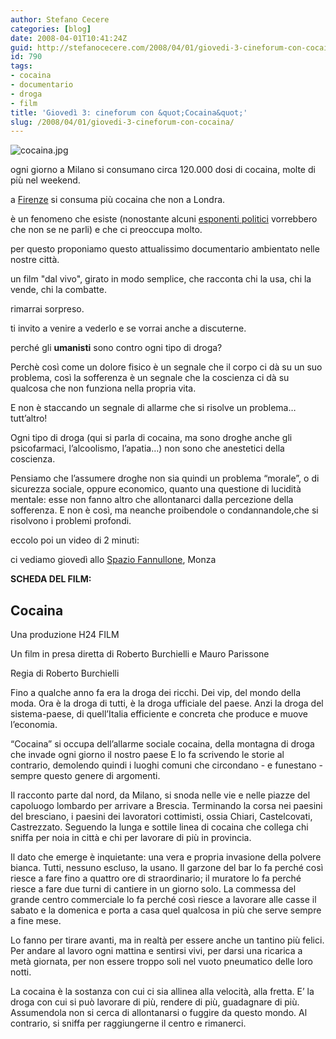 ```yaml
---
author: Stefano Cecere
categories: [blog]
date: 2008-04-01T10:41:24Z
guid: http://stefanocecere.com/2008/04/01/giovedi-3-cineforum-con-cocaina/
id: 790
tags:
- cocaina
- documentario
- droga
- film
title: 'Giovedì 3: cineforum con &quot;Cocaina&quot;'
slug: /2008/04/01/giovedi-3-cineforum-con-cocaina/
---
```


![cocaina.jpg](http://stefanocecere.com/wp-content/uploads/sites/3/2008/04/cocaina.jpg)

ogni giorno a Milano si consumano circa 120.000 dosi di cocaina, molte di più nel weekend.
  
a [Firenze](http://www.corriere.it/Primo_Piano/Cronache/2007/02_Febbraio/22/cocaina_fiorentini.shtml) si consuma più cocaina che non a Londra.

è un fenomeno che esiste (nonostante alcuni [esponenti politici](http://www.televisionando.it/articolo/maurizio-gasparri-si-oppone-al-documentario-cocaina/3444/) vorrebbero che non se ne parli) e che ci preoccupa molto.

per questo proponiamo questo attualissimo documentario ambientato nelle nostre città.
  
un film "dal vivo", girato in modo semplice, che racconta chi la usa, chi la vende, chi la combatte.
  
rimarrai sorpreso.

ti invito a venire a vederlo e se vorrai anche a discuterne.

perché gli **umanisti** sono contro ogni tipo di droga?
  
Perchè così come un dolore fisico è un segnale che il corpo ci dà su un suo problema, così la sofferenza è un segnale che la coscienza ci dà su qualcosa che non funziona nella propria vita.
  
E non è staccando un segnale di allarme che si risolve un problema… tutt’altro!
  
Ogni tipo di droga (qui si parla di cocaina, ma sono droghe anche gli psicofarmaci, l’alcoolismo, l’apatia…) non sono che anestetici della coscienza.
  
Pensiamo che l’assumere droghe non sia quindi un problema “morale”, o di sicurezza sociale, oppure economico, quanto una questione di lucidità mentale: esse non fanno altro che allontanarci dalla percezione della sofferenza. E non è così, ma neanche proibendole o condannandole,che si risolvono i problemi profondi.

eccolo poi un video di 2 minuti:

ci vediamo giovedì allo [Spazio Fannullone](http://www.ilfannullone.it/spazio/cartina/), Monza

**SCHEDA DEL FILM:**

## Cocaina

Una produzione H24 FILM
  
Un film in presa diretta di Roberto Burchielli e Mauro Parissone
  
Regia di Roberto Burchielli

Fino a qualche anno fa era la droga dei ricchi. Dei vip, del mondo della moda. Ora è la droga di tutti, è la droga ufficiale del paese. Anzi la droga del sistema-paese, di quell’Italia efficiente e concreta che produce e muove l’economia.
  
“Cocaina” si occupa dell’allarme sociale cocaina, della montagna di droga che invade ogni giorno il nostro paese E lo fa scrivendo le storie al contrario, demolendo quindi i luoghi comuni che circondano - e funestano - sempre questo genere di argomenti.
  
Il racconto parte dal nord, da Milano, si snoda nelle vie e nelle piazze del capoluogo lombardo per arrivare a Brescia. Terminando la corsa nei paesini del bresciano, i paesini dei lavoratori cottimisti, ossia Chiari, Castelcovati, Castrezzato. Seguendo la lunga e sottile linea di cocaina che collega chi sniffa per noia in città e chi per lavorare di più in provincia.
  
Il dato che emerge è inquietante: una vera e propria invasione della polvere bianca. Tutti, nessuno escluso, la usano. Il garzone del bar lo fa perché così riesce a fare fino a quattro ore di straordinario; il muratore lo fa perché riesce a fare due turni di cantiere in un giorno solo. La commessa del grande centro commerciale lo fa perché così riesce a lavorare alle casse il sabato e la domenica e porta a casa quel qualcosa in più che serve sempre a fine mese.
  
Lo fanno per tirare avanti, ma in realtà per essere anche un tantino più felici. Per andare al lavoro ogni mattina e sentirsi vivi, per darsi una ricarica a metà giornata, per non essere troppo soli nel vuoto pneumatico delle loro notti.
  
La cocaina è la sostanza con cui ci sia allinea alla velocità, alla fretta. E’ la droga con cui si può lavorare di più, rendere di più, guadagnare di più. Assumendola non si cerca di allontanarsi o fuggire da questo mondo. Al contrario, si sniffa per raggiungerne il centro e rimanerci.